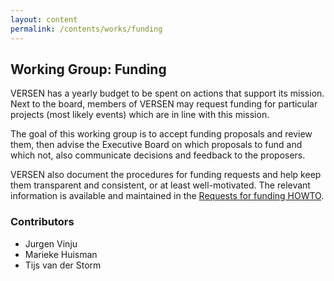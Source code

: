 ```yaml
---
layout: content
permalink: /contents/works/funding
---
```


## Working Group: Funding

VERSEN has a yearly budget to be spent on actions that support its mission. Next to the board, members of VERSEN may request funding for particular projects (most likely events) which are in line with this mission.

The goal of this working group is to accept funding proposals and review them,
then advise the Executive Board on which proposals to fund and which not, also
communicate decisions and feedback to the proposers.

VERSEN also document the procedures for funding requests and help keep them transparent and consistent, or at least well-motivated. The relevant information is available and maintained in the [Requests for funding HOWTO](/assets/pdf/funding.pdf).

### Contributors

* Jurgen Vinju
* Marieke Huisman 
* Tijs van der Storm
